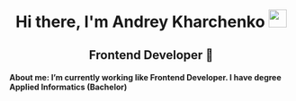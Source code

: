 <h1 align="center">Hi there, I'm Andrey Kharchenko 
<img src="https://github.com/blackcater/blackcater/raw/main/images/Hi.gif" height="32"/></h1>
<h2 align="center">Frontend Developer 🔭</h2>
<h4 align="left">About me: I’m currently working like Frontend Developer. I have degree Applied Informatics (Bachelor)</h4>


<!--
**AndreyKharchenko/AndreyKharchenko** is a ✨ _special_ ✨ repository because its `README.md` (this file) appears on your GitHub profile.

Here are some ideas to get you started:

- 🔭 I’m currently working on ...
- 🌱 I’m currently learning ...
- 👯 I’m looking to collaborate on ...
- 🤔 I’m looking for help with ...
- 💬 Ask me about ...
- 📫 How to reach me: ...
- 😄 Pronouns: ...
- ⚡ Fun fact: ...
-->
